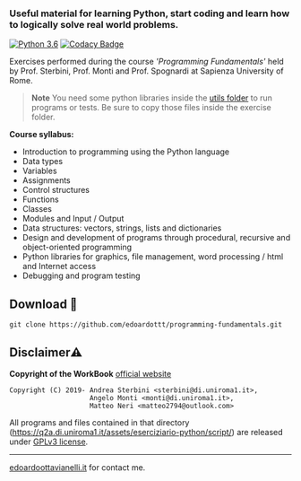 ### Useful material for learning Python, start coding and learn how to logically solve real world problems.

[![Python 3.6](https://img.shields.io/badge/python-3.6-blue.svg)](https://www.python.org/downloads/release/python-360/)
[![Codacy Badge](https://api.codacy.com/project/badge/Grade/f34580339dbb4cf7ab0daa85b6c98009)](https://www.codacy.com/manual/edoardottt/programming-fundamentals?utm_source=github.com&amp;utm_medium=referral&amp;utm_content=edoardottt/programming-fundamentals&amp;utm_campaign=Badge_Grade)


Exercises performed during the course *'Programming Fundamentals'* held by Prof. Sterbini, Prof. Monti and Prof. Spognardi at Sapienza University of Rome.

> **Note**
> You need some python libraries inside the [utils folder](https://github.com/edoardottt/programming-fundamentals/tree/master/utils) to run programs or tests. Be sure to copy those files inside the exercise folder.

**Course syllabus:**

- Introduction to programming using the Python language
- Data types
- Variables
- Assignments
- Control structures
- Functions
- Classes
- Modules and Input / Output
- Data structures: vectors, strings, lists and dictionaries
- Design and development of programs through procedural, recursive and object-oriented programming
- Python libraries for graphics, file management, word processing / html and Internet access
- Debugging and program testing


Download 📡
--------

```console
git clone https://github.com/edoardottt/programming-fundamentals.git
```

Disclaimer⚠️
--------

**Copyright of the WorkBook** [official website](https://q2a.di.uniroma1.it/)
~~~
Copyright (C) 2019- Andrea Sterbini <sterbini@di.uniroma1.it>, 
                    Angelo Monti <monti@di.uniroma1.it>, 
                    Matteo Neri <matteo2794@outlook.com>
~~~                    

All programs and files contained in that directory (https://q2a.di.uniroma1.it/assets/eserciziario-python/script/) are released under [GPLv3 license](https://www.gnu.org/licenses/gpl-3.0.en.html).


--------

[edoardoottavianelli.it](https://www.edoardoottavianelli.it) for contact me.

